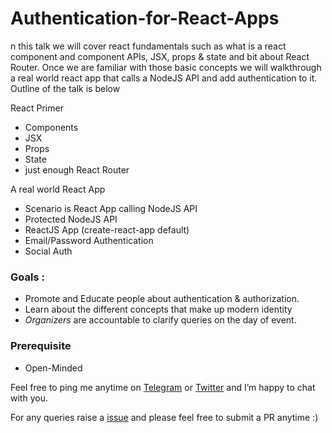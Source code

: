 # Authentication-for-React-Apps

n this talk we will cover react fundamentals such as what is a react component and component APIs, JSX, props & state and bit about React Router. Once we are familiar with those basic concepts we will walkthrough a real world react app that calls a NodeJS API and add authentication to it. Outline of the talk is below

React Primer

* Components
* JSX
* Props
* State
* just enough React Router

A real world React App

* Scenario is React App calling NodeJS API
* Protected NodeJS API
* ReactJS App (create-react-app default)
* Email/Password Authentication
* Social Auth

### Goals : 

* Promote and Educate people about authentication & authorization. 
* Learn about the different concepts that make up modern identity
* *Organizers* are accountable to clarify queries on the day of event. 

### Prerequisite 

* Open-Minded 

Feel free to ping me anytime on [Telegram](http://telegram.me/rowdymehul) or [Twitter](http://twitter.com/rowdymehul) and I’m happy to chat with you.

For any queries raise a [issue](https://github.com/rowdymehul/Authentication-for-React-Apps/issues) and please feel free to submit a PR anytime :)
